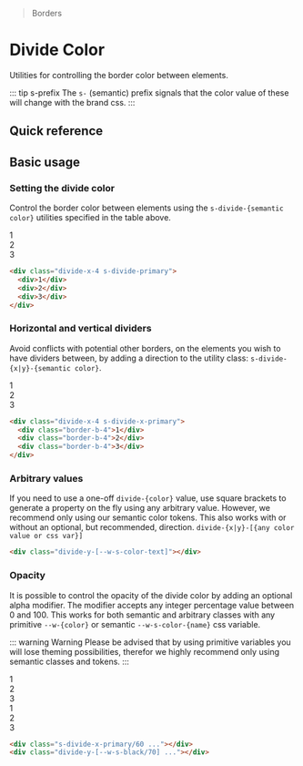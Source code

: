 > Borders

# Divide Color
Utilities for controlling the border color between elements.

::: tip s-prefix
The `s-` (semantic) prefix signals that the color value of these will change with the brand css.
:::

## Quick reference

<theme-switcher />

<divide-color-table />

## Basic usage

### Setting the divide color
Control the border color between elements using the `s-divide-{semantic color}` utilities specified in the table above.

<container>
  <div class="flex justify-items-stretch rounded-8 divide-x-4 s-divide-primary w-full">
    <div class="p-24 flex-1 text-center">1</div>
    <div class="p-24 flex-1 text-center">2</div>
    <div class="p-24 flex-1 text-center">3</div>
  </div>
</container>

```html
<div class="divide-x-4 s-divide-primary">
  <div>1</div>
  <div>2</div>
  <div>3</div>
</div>
```

### Horizontal and vertical dividers

Avoid conflicts with potential other borders, on the elements you wish to have dividers between,
by adding a direction to the utility class: `s-divide-{x|y}-{semantic color}`.

<container>
  <div class="flex justify-items-stretch rounded-8 divide-x-4 s-divide-x-primary w-full">
    <div class="p-24 flex-1 text-center border-b-4">1</div>
    <div class="p-24 flex-1 text-center border-b-4">2</div>
    <div class="p-24 flex-1 text-center border-b-4">3</div>
  </div>
</container>

```html
<div class="divide-x-4 s-divide-x-primary">
  <div class="border-b-4">1</div>
  <div class="border-b-4">2</div>
  <div class="border-b-4">3</div>
</div>
```

### Arbitrary values
If you need to use a one-off `divide-{color}` value, use square brackets to generate a property on the fly using any arbitrary value.
However, we recommend only using our semantic color tokens.
This also works with or without an optional, but recommended, direction.
`divide-{x|y}-[{any color value or css var}]`

```html
<div class="divide-y-[--w-s-color-text]"></div>
```

### Opacity
It is possible to control the opacity of the divide color by adding an optional alpha modifier.
The modifier accepts any integer percentage value between 0 and 100.
This works for both semantic and arbitrary classes with any primitive `--w-{color}` or semantic `--w-s-color-{name}` css variable.

::: warning Warning
Please be advised that by using primitive variables you will lose theming possibilities, therefor we highly recommend only using semantic classes and tokens.
:::

<container class="bg-center bg-[url(/50s-scientists.jpg)]">
  <div class="flex justify-items-stretch rounded-8 divide-x-8 s-divide-x-primary/50 w-full s-bg/60 backdrop-blur-m mb-24">
    <div class="p-24 flex-1 text-center">1</div>
    <div class="p-24 flex-1 text-center">2</div>
    <div class="p-24 flex-1 text-center">3</div>
  </div>
  <div class="rounded-8 divide-y-4 divide-y-[--w-black/50] w-full s-bg/60 backdrop-blur-m">
    <div class="px-24 py-8 text-center">1</div>
    <div class="px-24 py-8 text-center">2</div>
    <div class="px-24 py-8 text-center">3</div>
  </div>
</container>

```html
<div class="s-divide-x-primary/60 ..."></div>
<div class="divide-y-[--w-s-black/70] ..."></div>
```
